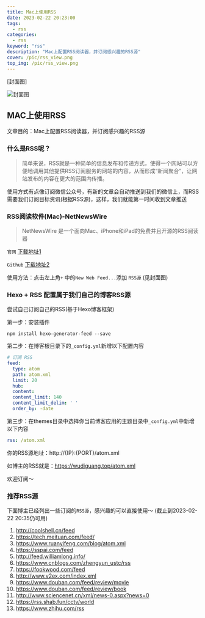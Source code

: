 ```yaml
---
title: Mac上使用RSS
date: 2023-02-22 20:23:00
tags: 
  - rss
categories: 
  - rss
keyword: "rss"
description: "Mac上配置RSS阅读器，并订阅感兴趣的RSS源"
cover: /pic/rss_view.png
top_img: /pic/rss_view.png
---
```



[封面图]

![封面图](../pic/rss_view.png)

## MAC上使用RSS

文章目的：Mac上配置RSS阅读器，并订阅感兴趣的RSS源

### 什么是RSS呢？
> 简单来说，RSS就是一种简单的信息发布和传递方式，使得一个网站可以方便地调用其他提供RSS订阅服务的网站的内容，从而形成“新闻聚合”，让网站发布的内容在更大的范围内传播。

使用方式有点像订阅微信公众号，有新的文章会自动推送到我们的微信上，而RSS需要我们订阅目标资讯(根据RSS源)，这样，我们就能第一时间收到文章推送

### RSS阅读软件(Mac)-NetNewsWire
> NetNewsWire 是一个面向Mac、iPhone和iPad的免费并且开源的RSS阅读器

`官网` [下载地址1](https://netnewswire.com/)

`Github` [下载地址2](https://github.com/Ranchero-Software/NetNewsWire)

使用方法：点击左上角`+` 中的`New Web Feed...`添加 `RSS源` (见封面图)

### Hexo + RSS 配置属于我们自己的博客RSS源

尝试自己订阅自己的RSS(基于Hexo博客框架)

第一步：安装插件

```shell
npm install hexo-generator-feed --save
```

第二步：在博客根目录下的`_config.yml`新增以下配置内容

```yml
# 订阅 RSS
feed:
  type: atom
  path: atom.xml
  limit: 20
  hub:
  content:
  content_limit: 140
  content_limit_delim: ' '
  order_by: -date
```

第三步：在themes目录中选择你当前博客应用的主题目录中`_config.yml`中新增以下内容

```yml
rss: /atom.xml
```

你的RSS源地址：http://{IP}:{PORT}/atom.xml

如博主的RSS就是：https://wudiguang.top/atom.xml

欢迎订阅～

### 推荐RSS源

下面博主已经列出一些订阅的`RSS源`，感兴趣的可以直接使用～ (截止到2023-02-22 20:35仍可用)

1. http://coolshell.cn/feed
2. https://tech.meituan.com/feed/
3. https://www.ruanyifeng.com/blog/atom.xml
4. https://sspai.com/feed
5. http://feed.williamlong.info/
6. https://www.cnblogs.com/zhengyun_ustc/rss
7. https://fookwood.com/feed
8. http://www.v2ex.com/index.xml
9. https://www.douban.com/feed/review/movie
10. https://www.douban.com/feed/review/book
11. http://www.sciencenet.cn/xml/news-0.aspx?news=0
12. https://rss.shab.fun/cctv/world
13. https://www.zhihu.com/rss